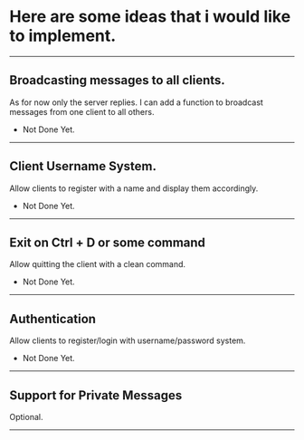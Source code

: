 # Here are some ideas that i would like to implement.

---

## Broadcasting messages to all clients.
As for now only the server replies. I can add a function to broadcast messages from one client to all others.
- Not Done Yet.

---

## Client Username System.
Allow clients to register with a name and display them accordingly.
- Not Done Yet.

---

## Exit on Ctrl + D or some command
Allow quitting the client with a clean command.
- Not Done Yet.

---

## Authentication
Allow clients to register/login with username/password system.
- Not Done Yet.

---

## Support for Private Messages
Optional.

---


